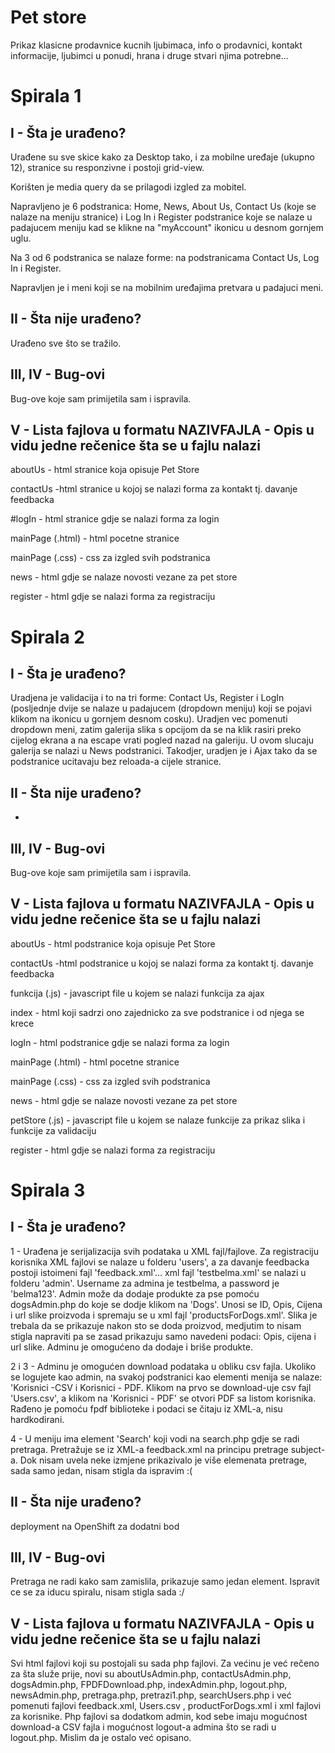 # Pet store

Prikaz klasicne prodavnice kucnih ljubimaca, info o prodavnici, kontakt informacije, ljubimci u ponudi, hrana i druge stvari njima potrebne...

# Spirala 1

## I - Šta je urađeno?

Urađene su sve skice kako za Desktop tako, i za mobilne uređaje (ukupno 12), stranice su responzivne i postoji grid-view. 

Korišten je media query da se prilagodi izgled za mobitel. 

Napravljeno je 6 podstranica: Home, News, About Us, Contact Us (koje se nalaze na meniju stranice) i Log In i Register podstranice koje se nalaze u padajucem meniju kad se klikne na "myAccount" ikonicu u desnom gornjem uglu.

Na 3 od 6 podstranica se nalaze forme: na podstranicama Contact Us, Log In i Register.

Napravljen je i meni koji se na mobilnim uređajima pretvara u padajuci meni. 

## II - Šta nije urađeno?

Urađeno sve što se tražilo.

## III, IV - Bug-ovi

Bug-ove koje sam primijetila sam i ispravila. 

## V - Lista fajlova u formatu NAZIVFAJLA - Opis u vidu jedne rečenice šta se u fajlu nalazi

aboutUs - html stranice koja opisuje Pet Store

contactUs -html stranice u kojoj se nalazi forma za kontakt tj. davanje feedbacka

#logIn - html stranice gdje se nalazi forma za login

mainPage (.html) - html pocetne stranice 

mainPage (.css) - css za izgled svih podstranica

news - html gdje se nalaze novosti vezane za pet store

register - html gdje se nalazi forma za registraciju


# Spirala 2

## I - Šta je urađeno?

Uradjena je validacija i to na tri forme: Contact Us, Register i LogIn (posljednje dvije se nalaze u
padajucem (dropdown meniju) koji se pojavi klikom na ikonicu u gornjem desnom cosku). 
Uradjen vec pomenuti dropdown meni, zatim galerija slika s opcijom da se na klik rasiri preko cijelog
ekrana a na escape vrati pogled nazad na galeriju. U ovom slucaju galerija se nalazi u News podstranici.
Takodjer, uradjen je i Ajax tako da se podstranice ucitavaju bez reloada-a cijele stranice.

## II - Šta nije urađeno?


-

## III, IV - Bug-ovi

Bug-ove koje sam primijetila sam i ispravila. 

## V - Lista fajlova u formatu NAZIVFAJLA - Opis u vidu jedne rečenice šta se u fajlu nalazi

aboutUs - html podstranice koja opisuje Pet Store

contactUs -html podstranice u kojoj se nalazi forma za kontakt tj. davanje feedbacka

funkcija (.js) - javascript file u kojem se nalazi funkcija za ajax

index - html koji sadrzi ono zajednicko za sve podstranice i od njega se krece

logIn - html podstranice gdje se nalazi forma za login

mainPage (.html) - html pocetne stranice 

mainPage (.css) - css za izgled svih podstranica

news - html gdje se nalaze novosti vezane za pet store

petStore (.js) - javascript file u kojem se nalaze funkcije za prikaz slika i funkcije za validaciju

register - html gdje se nalazi forma za registraciju


# Spirala 3

## I - Šta je urađeno?

1 - Urađena je serijalizacija svih podataka u XML fajl/fajlove. Za registraciju korisnika XML fajlovi se nalaze u folderu 'users', a za davanje feedbacka postoji istoimeni fajl 'feedback.xml'... xml fajl 'testbelma.xml' se nalazi u folderu 'admin'. Username za admina je testbelma, a password je 'belma123'. 
Admin može da dodaje produkte za pse pomoću dogsAdmin.php do koje se dodje klikom na 'Dogs'. Unosi se ID, Opis, Cijena i url slike proizvoda i spremaju se u xml fajl 'productsForDogs.xml'. Slika je trebala da se prikazuje nakon sto se doda proizvod, medjutim to nisam stigla napraviti pa se zasad prikazuju samo navedeni podaci: Opis, cijena i url slike. 
Adminu je omogućeno da dodaje i briše produkte. 

2 i 3 - Adminu je omogućen download podataka u obliku csv fajla. Ukoliko se logujete kao admin, na svakoj podstranici kao elementi menija se nalaze: 'Korisnici -CSV i Korisnici - PDF. Klikom na prvo se download-uje csv fajl 'Users.csv', a klikom na 'Korisnici - PDF' se otvori PDF sa listom korisnika.
Rađeno je pomoću fpdf biblioteke i podaci se čitaju iz XML-a, nisu hardkodirani.

4 - U meniju ima element 'Search' koji vodi na search.php gdje se radi pretraga. Pretražuje se iz XML-a feedback.xml na principu pretrage subject-a. Dok nisam uvela neke izmjene prikazivalo je više elemenata pretrage, sada samo jedan, nisam stigla da ispravim :( 

## II - Šta nije urađeno? 

deployment na OpenShift za dodatni bod

## III, IV - Bug-ovi

Pretraga ne radi kako sam zamislila, prikazuje samo jedan element. Ispravit ce se za iducu spiralu, nisam stigla sada :/ 

## V - Lista fajlova u formatu NAZIVFAJLA - Opis u vidu jedne rečenice šta se u fajlu nalazi

Svi html fajlovi koji su postojali su sada php fajlovi. Za većinu je već rečeno za šta služe prije, novi su aboutUsAdmin.php, contactUsAdmin.php, dogsAdmin.php, FPDFDownload.php, indexAdmin.php, logout.php, newsAdmin.php, pretraga.php, pretrazi1.php, searchUsers.php i već pomenuti fajlovi feedback.xml, Users.csv , productForDogs.xml i xml fajlovi za korisnike.
Php fajlovi sa dodatkom admin, kod sebe imaju mogućnost download-a CSV fajla i mogućnost logout-a admina što se radi u logout.php.
Mislim da je ostalo već opisano.
